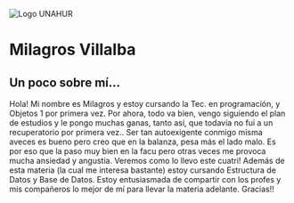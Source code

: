 ![Logo UNAHUR](./UNAHUR.png)

# Milagros Villalba
## Un poco sobre mí...
Hola! Mi nombre es Milagros y estoy cursando la Tec. en programación, y Objetos 1 por primera vez.
Por ahora, todo va bien, vengo siguiendo el plan de estudios y le pongo muchas ganas, tanto así, que
todavía no fui a un recuperatorio por primera vez..
Ser tan autoexigente conmigo misma aveces es bueno pero creo que en la balanza, pesa más el lado malo.
Es por eso que la paso muy bien en la facu pero otras veces me provoca mucha ansiedad y angustia.
Veremos como lo llevo este cuatri!
Además de esta materia (la cual me interesa bastante) estoy cursando Estructura de Datos y Base de Datos.
Estoy entusiasmada de compartir con los profes y mis compañeros lo mejor de mí para llevar la materia adelante.
Gracias!!